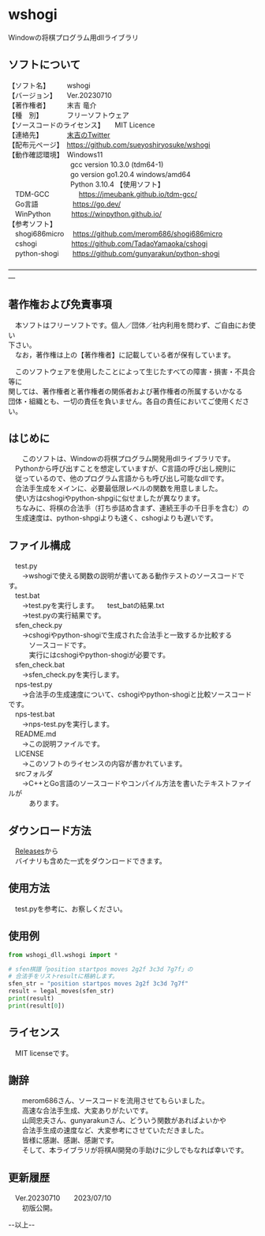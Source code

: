 # wshogi
Windowの将棋プログラム用dllライブラリ

## ソフトについて  
【ソフト名】　　　wshogi  
【バージョン】　　Ver.20230710  
【著作権者】　　　末吉 竜介  
【種　別】　　　　フリーソフトウェア  
【ソースコードのライセンス】　　MIT Licence  
【連絡先】　　　　[末吉のTwitter](https://twitter.com/16shiki168)  
【配布元ページ】　https://github.com/sueyoshiryosuke/wshogi  
【動作確認環境】　Windows11  
　　　　　　　　　gcc version 10.3.0 (tdm64-1)  
　　　　　　　　　go version go1.20.4 windows/amd64
　　　　　　　　　Python 3.10.4
【使用ソフト】  
　TDM-GCC　　　　 https://jmeubank.github.io/tdm-gcc/  
　Go言語　　　　　https://go.dev/  
　WinPython　　　https://winpython.github.io/  
【参考ソフト】  
　shogi686micro 　https://github.com/merom686/shogi686micro  
　cshogi　　　　　https://github.com/TadaoYamaoka/cshogi  
　python-shogi　　https://github.com/gunyarakun/python-shogi  
  
―――――――――――――――――――――――――――――――――――――  
## 著作権および免責事項  
  
　本ソフトはフリーソフトです。個人／団体／社内利用を問わず、ご自由にお使い  
下さい。  
　なお，著作権は上の【著作権者】に記載している者が保有しています。  
  
　このソフトウェアを使用したことによって生じたすべての障害・損害・不具合等に  
関しては、著作権者と著作権者の関係者および著作権者の所属するいかなる  
団体・組織とも、一切の責任を負いません。各自の責任においてご使用ください。  
  
## はじめに  
　　このソフトは、Windowの将棋プログラム開発用dllライブラリです。  
　Pythonから呼び出すことを想定していますが、C言語の呼び出し規則に  
　従っているので、他のプログラム言語からも呼び出し可能なdllです。  
　合法手生成をメインに、必要最低限レベルの関数を用意しました。  
　使い方はcshogiやpython-shpgiに似せましたが異なります。  
　ちなみに、将棋の合法手（打ち歩詰め含まず、連続王手の千日手を含む）の  
　生成速度は、python-shpgiよりも速く、cshogiよりも遅いです。  
  
## ファイル構成  
　test.py  
　　→wshogiで使える関数の説明が書いてある動作テストのソースコードです。  
　test.bat  
　　→test.pyを実行します。
　test_batの結果.txt  
　　→test.pyの実行結果です。  
　sfen_check.py  
　　→cshogiやpython-shogiで生成された合法手と一致するか比較する  
　　　ソースコードです。  
　　　実行にはcshogiやpython-shogiが必要です。  
　sfen_check.bat  
　　→sfen_check.pyを実行します。  
　nps-test.py  
　　→合法手の生成速度について、cshogiやpython-shogiと比較ソースコードです。  
　nps-test.bat  
　　→nps-test.pyを実行します。  
　README.md  
　　→この説明ファイルです。  
　LICENSE  
　　→このソフトのライセンスの内容が書かれています。  
　srcフォルダ  
　　→C++とGo言語のソースコードやコンパイル方法を書いたテキストファイルが  
　　　あります。  
  
## ダウンロード方法  
　[Releases](https://github.com/sueyoshiryosuke/wshogi/releases/)から  
　バイナリも含めた一式をダウンロードできます。  
  
## 使用方法  
　test.pyを参考に、お察しください。  
  
## 使用例  
```python
from wshogi_dll.wshogi import *

# sfen棋譜「position startpos moves 2g2f 3c3d 7g7f」の
# 合法手をリストresultに格納します。
sfen_str = "position startpos moves 2g2f 3c3d 7g7f"
result = legal_moves(sfen_str)
print(result)
print(result[0])
```
  
## ライセンス  
　MIT licenseです。  
  
## 謝辞  
　　merom686さん、ソースコードを流用させてもらいました。  
　　高速な合法手生成、大変ありがたいです。  
　　山岡忠夫さん、gunyarakunさん、どういう関数があればよいかや  
　　合法手生成の速度など、大変参考にさせていただきました。  
　　皆様に感謝、感謝、感謝です。  
　　そして、本ライブラリが将棋AI開発の手助けに少しでもなれば幸いです。  
  
## 更新履歴  
　Ver.20230710　　2023/07/10  
　　初版公開。  
  
--以上--  
